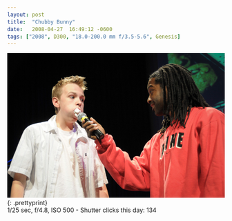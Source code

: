 ```yaml
---
layout: post
title:  "Chubby Bunny"
date:   2008-04-27  16:49:12 -0600
tags: ["2008", D300, "18.0-200.0 mm f/3.5-5.6", Genesis]
---
```

![:title](/images/2008/2008_0427_DSC_4417.jpg)
{: .prettyprint}    
1/25 sec, f/4.8, ISO 500 - Shutter clicks this day: 134